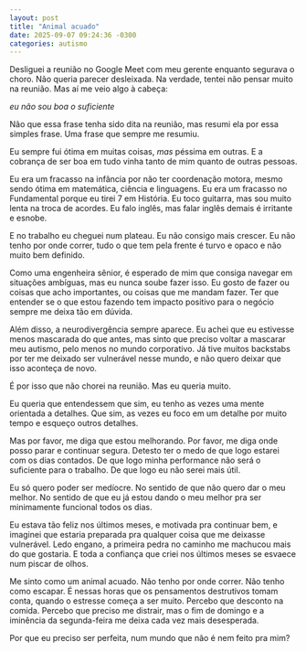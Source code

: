 ```yaml
---
layout: post
title: "Animal acuado"
date: 2025-09-07 09:24:36 -0300
categories: autismo
---
```


Desliguei a reunião no Google Meet com meu gerente enquanto segurava o choro. Não queria parecer desleixada. Na verdade, tentei não pensar muito na reunião. Mas aí me veio algo à cabeça:


_eu não sou boa o suficiente_ 

Não que essa frase tenha sido dita na reunião, mas resumi ela por essa simples frase. Uma frase que sempre me resumiu. 

Eu sempre fui ótima em muitas coisas, _mas_ péssima em outras. E a cobrança de ser boa em tudo vinha tanto de mim quanto de outras pessoas. 

Eu era um fracasso na infância por não ter coordenação motora, mesmo sendo ótima em matemática, ciência e linguagens. Eu era um fracasso no Fundamental porque eu tirei 7 em História. Eu toco guitarra, mas sou muito lenta na troca de acordes. Eu falo inglês, mas falar inglês demais é irritante e esnobe. 

E no trabalho eu cheguei num plateau. Eu não consigo mais crescer. Eu não tenho por onde correr, tudo o que tem pela frente é turvo e opaco e não muito bem definido. 

Como uma engenheira sênior, é esperado de mim que consiga navegar em situações ambíguas, mas eu nunca soube fazer isso. Eu gosto de fazer ou coisas que acho importantes, ou coisas que me mandam fazer. Ter que entender se o que estou fazendo tem impacto positivo para o negócio sempre me deixa tão em dúvida. 

Além disso, a neurodivergência sempre aparece. Eu achei que eu estivesse menos mascarada do que antes, mas sinto que preciso voltar a mascarar meu autismo, pelo menos no mundo corporativo. Já tive muitos backstabs por ter me deixado ser vulnerável nesse mundo, e não quero deixar que isso aconteça de novo. 

É por isso que não chorei na reunião. Mas eu queria muito. 

Eu queria que entendessem que sim, eu tenho as vezes uma mente orientada a detalhes. Que sim, as vezes eu foco em um detalhe por muito tempo e esqueço outros detalhes. 

Mas por favor, me diga que estou melhorando. Por favor, me diga onde posso parar e continuar segura. Detesto ter o medo de que logo estarei com os dias contados. De que logo minha performance não será o suficiente para o trabalho. De que logo eu não serei mais útil. 

Eu só quero poder ser medíocre. No sentido de que não quero dar o meu melhor. No sentido de que eu já estou dando o meu melhor pra ser minimamente funcional todos os dias. 

Eu estava tão feliz nos últimos meses, e motivada pra continuar bem, e imaginei que estaria preparada pra qualquer coisa que me deixasse vulnerável. Ledo engano, a primeira pedra no caminho me machucou mais do que gostaria. E toda a confiança que criei nos últimos meses se esvaece num piscar de olhos. 

Me sinto como um animal acuado. Não tenho por onde correr. Não tenho como escapar. É nessas horas que os pensamentos destrutivos tomam conta, quando o estresse começa a ser muito. Percebo que desconto na comida. Percebo que preciso me distrair, mas o fim de domingo e a iminência da segunda-feira me deixa cada vez mais desesperada. 

Por que eu preciso ser perfeita, num mundo que não é nem feito pra mim? 